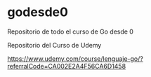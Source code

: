 # godesde0
Repositorio de todo el curso de Go desde 0

Repositorio del Curso de Udemy

https://www.udemy.com/course/lenguaje-go/?referralCode=CA002E2A4F56CA6D1458
